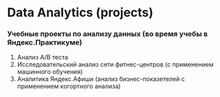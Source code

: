 # Data Analytics (projects)
### Учебные проекты по анализу данных (во время учебы в Яндекс.Практикуме)
1. Анализ А/В теста
2. Исследовательский анализ сети фитнес-центров (с применением машинного обучения)
3. Аналитика Яндекс.Афиши (анализ бизнес-показетелей с применением когортного анализа)
